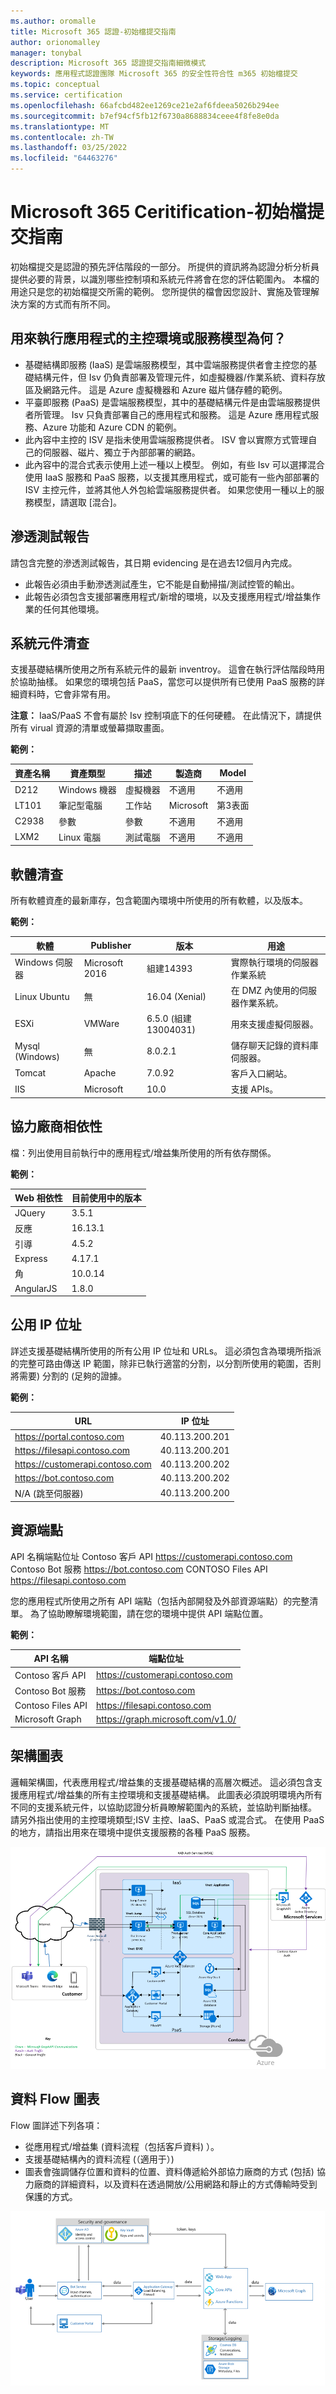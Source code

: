```yaml
---
ms.author: oromalle
title: Microsoft 365 認證-初始檔提交指南
author: orionomalley
manager: tonybal
description: Microsoft 365 認證提交指南細微模式
keywords: 應用程式認證團隊 Microsoft 365 的安全性符合性 m365 初始檔提交
ms.topic: conceptual
ms.service: certification
ms.openlocfilehash: 66afcbd482ee1269ce21e2af6fdeea5026b294ee
ms.sourcegitcommit: b7ef94cf5fb12f6730a8688834ceee4f8fe8e0da
ms.translationtype: MT
ms.contentlocale: zh-TW
ms.lasthandoff: 03/25/2022
ms.locfileid: "64463276"
---
```

# <a name="microsoft-365-ceritification---initial-document-submission-guide"></a>Microsoft 365 Ceritification-初始檔提交指南

初始檔提交是認證的預先評估階段的一部分。 所提供的資訊將為認證分析分析員提供必要的背景，以識別哪些控制項和系統元件將會在您的評估範圍內。 本檔的用途只是您的初始檔提交所需的範例。 您所提供的檔會因您設計、實施及管理解決方案的方式而有所不同。

## <a name="what-is-the-hosting-environment-or-service-model-used-to-run-your-app"></a>用來執行應用程式的主控環境或服務模型為何？
- 基礎結構即服務 (IaaS) 是雲端服務模型，其中雲端服務提供者會主控您的基礎結構元件，但 Isv 仍負責部署及管理元件，如虛擬機器/作業系統、資料存放區及網路元件。 這是 Azure 虛擬機器和 Azure 磁片儲存體的範例。
- 平臺即服務 (PaaS) 是雲端服務模型，其中的基礎結構元件是由雲端服務提供者所管理。 Isv 只負責部署自己的應用程式和服務。 這是 Azure 應用程式服務、Azure 功能和 Azure CDN 的範例。
- 此內容中主控的 ISV 是指未使用雲端服務提供者。 ISV 會以實際方式管理自己的伺服器、磁片、獨立于內部部署的網路。
- 此內容中的混合式表示使用上述一種以上模型。 例如，有些 Isv 可以選擇混合使用 IaaS 服務和 PaaS 服務，以支援其應用程式，或可能有一些內部部署的 ISV 主控元件，並將其他人外包給雲端服務提供者。 如果您使用一種以上的服務模型，請選取 [混合]。

## <a name="penetration-test-report"></a>滲透測試報告

請包含完整的滲透測試報告，其日期 evidencing 是在過去12個月內完成。 
-   此報告必須由手動滲透測試產生，它不能是自動掃描/測試控管的輸出。
-   此報告必須包含支援部署應用程式/新增的環境，以及支援應用程式/增益集作業的任何其他環境。


## <a name="system-component-inventory"></a>系統元件清查

支援基礎結構所使用之所有系統元件的最新 inventroy。 這會在執行評估階段時用於協助抽樣。 如果您的環境包括 PaaS，當您可以提供所有已使用 PaaS 服務的詳細資料時，它會非常有用。

**注意：** IaaS/PaaS 不會有屬於 Isv 控制項底下的任何硬體。  在此情況下，請提供所有 virual 資源的清單或螢幕擷取畫面。

**範例：**

|資產名稱|    資產類型| 描述|    製造商|   Model|
|-|-|-|-|-|
|D212|  Windows 機器|   虛擬機器|    不適用| 不適用|
|LT101| 筆記型電腦| 工作站|    Microsoft|  第3表面|
|C2938| 參數| 參數|不適用|不適用|     
|LXM2|  Linux 電腦|  測試電腦|不適用|不適用|       


## <a name="software-inventory"></a>軟體清查

所有軟體資產的最新庫存，包含範圍內環境中所使用的所有軟體，以及版本。

**範例：**

|軟體|  Publisher|  版本|     用途|
|-|-|-|-|
|Windows 伺服器|    Microsoft 2016 | 組建14393| 實際執行環境的伺服器作業系統|.
|Linux Ubuntu|  無|    16.04 (Xenial) | 在 DMZ 內使用的伺服器作業系統。|
|ESXi|  VMWare| 6.5.0 (組建 13004031) | 用來支援虛擬伺服器。|
|Mysql (Windows) |   無|    8.0.2.1|    儲存聊天記錄的資料庫伺服器。|
|Tomcat|        Apache| 7.0.92| 客戶入口網站。|
|IIS|   Microsoft|  10.0|   支援 APIs。|


## <a name="third-party-dependencies"></a>協力廠商相依性

檔：列出使用目前執行中的應用程式/增益集所使用的所有依存關係。

**範例：**

|Web 相依性|  目前使用中的版本|
|-|-|
|JQuery|    3.5.1|
|反應| 16.13.1|
|引導| 4.5.2|
|Express|   4.17.1|
|角|   10.0.14|
|AngularJS| 1.8.0|


## <a name="public-ip-addresses"></a>公用 IP 位址

詳述支援基礎結構所使用的所有公用 IP 位址和 URLs。 這必須包含為環境所指派的完整可路由傳送 IP 範圍，除非已執行適當的分割，以分割所使用的範圍，否則將需要) 分割的 (足夠的證據。

**範例：**

|URL|  IP 位址|
|-|-|
|https://portal.contoso.com |40.113.200.201 |
|https://filesapi.contoso.com|  40.113.200.201|
|https://customerapi.contoso.com|   40.113.200.202|
|https://bot.contoso.com|   40.113.200.202|
|N/A (跳至伺服器) | 40.113.200.200|


## <a name="resource-endpoints"></a>資源端點

API 名稱端點位址 Contoso 客戶 API    https://customerapi.contoso.com Contoso Bot 服務 https://bot.contoso.com CONTOSO Files API   https://filesapi.contoso.com

您的應用程式所使用之所有 API 端點（包括內部開發及外部資源端點）的完整清單。 為了協助瞭解環境範圍，請在您的環境中提供 API 端點位置。

**範例：**

|API 名稱|  端點位址|
|-|-|
|Contoso 客戶 API|  https://customerapi.contoso.com|
|Contoso Bot 服務|   https://bot.contoso.com|
|Contoso Files API| https://filesapi.contoso.com|
|Microsoft Graph| https://graph.microsoft.com/v1.0/|


## <a name="architectural-diagram"></a>架構圖表

邏輯架構圖，代表應用程式/增益集的支援基礎結構的高層次概述。 這必須包含支援應用程式/增益集的所有主控環境和支援基礎結構。 此圖表必須說明環境內所有不同的支援系統元件，以協助認證分析員瞭解範圍內的系統，並協助判斷抽樣。 請另外指出使用的主控環境類型;ISV 主控、IaaS、PaaS 或混合式。 在使用 PaaS 的地方，請指出用來在環境中提供支援服務的各種 PaaS 服務。

![架構圖表](../media/Architecturaldiagram.png)

## <a name="data-flow-diagram"></a>資料 Flow 圖表

Flow 圖詳述下列各項：
-   從應用程式/增益集 (資料流程（包括客戶資料) ）。
-   支援基礎結構內的資料流程 (（適用于）) 
-   圖表會強調儲存位置和資料的位置、資料傳遞給外部協力廠商的方式 (包括) 協力廠商的詳細資料，以及資料在透過開放/公用網路和靜止的方式傳輸時受到保護的方式。

![資料 Flow 圖表](../media/Dataflowdiagram.png)



